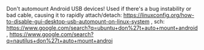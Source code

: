 Don't automount Android USB devices! Used if there's a bug instability or bad cable, causing it to rapidly attach/detach: https://linuxconfig.org/how-to-disable-gui-desktop-usb-automount-on-linux-system , sch: https://www.google.com/search?q=ubuntu+don%27t+auto+mount+android , https://www.google.com/search?q=nautilus+don%27t+auto+mount+androi
